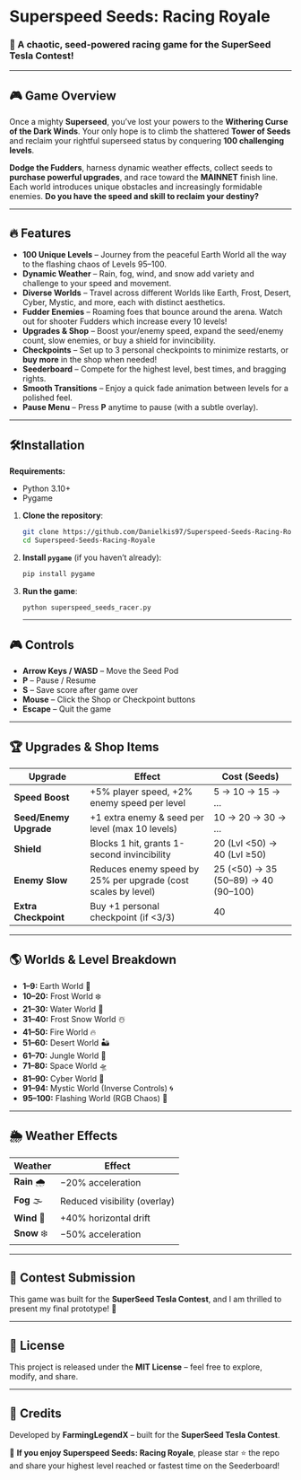 # Superspeed Seeds: Racing Royale

### 🚀 A chaotic, seed-powered racing game for the SuperSeed Tesla Contest!

---

## 🎮 Game Overview

Once a mighty **Superseed**, you’ve lost your powers to the **Withering Curse of the Dark Winds**. Your only hope is to climb the shattered **Tower of Seeds** and reclaim your rightful superseed status by conquering **100 challenging levels**. 

**Dodge the Fudders**, harness dynamic weather effects, collect seeds to **purchase powerful upgrades**, and race toward the **MAINNET** finish line. Each world introduces unique obstacles and increasingly formidable enemies. **Do you have the speed and skill to reclaim your destiny?**

---

## 🔥 Features

- **100 Unique Levels** – Journey from the peaceful Earth World all the way to the flashing chaos of Levels 95–100.  
- **Dynamic Weather** – Rain, fog, wind, and snow add variety and challenge to your speed and movement.  
- **Diverse Worlds** – Travel across different Worlds like Earth, Frost, Desert, Cyber, Mystic, and more, each with distinct aesthetics.  
- **Fudder Enemies** – Roaming foes that bounce around the arena. Watch out for shooter Fudders which increase every 10 levels!  
- **Upgrades & Shop** – Boost your/enemy speed, expand the seed/enemy count, slow enemies, or buy a shield for invincibility.  
- **Checkpoints** – Set up to 3 personal checkpoints to minimize restarts, or **buy more** in the shop when needed!  
- **Seederboard** – Compete for the highest level, best times, and bragging rights.  
- **Smooth Transitions** – Enjoy a quick fade animation between levels for a polished feel.  
- **Pause Menu** – Press **P** anytime to pause (with a subtle overlay).  


---


 ## 🛠️Installation

**Requirements:**
- Python 3.10+  
- Pygame

1. **Clone the repository**:
    ```bash
    git clone https://github.com/Danielkis97/Superspeed-Seeds-Racing-Royale.git
    cd Superspeed-Seeds-Racing-Royale
    ```
2. **Install `pygame`** (if you haven’t already):
    ```bash
    pip install pygame
    ```
3. **Run the game**:
    ```bash
    python superspeed_seeds_racer.py
    ```
    ---

## 🎮 Controls

- **Arrow Keys / WASD** – Move the Seed Pod  
- **P** – Pause / Resume  
- **S** – Save score after game over  
- **Mouse** – Click the Shop or Checkpoint buttons  
- **Escape** – Quit the game  

---

## 🏆 Upgrades & Shop Items

| Upgrade                | Effect                                                          | Cost (Seeds)                     |
|------------------------|----------------------------------------------------------------|----------------------------------|
| **Speed Boost**        | +5% player speed, +2% enemy speed per level                    | 5 → 10 → 15 → …                  |
| **Seed/Enemy Upgrade** | +1 extra enemy & seed per level (max 10 levels)               | 10 → 20 → 30 → …                 |
| **Shield**             | Blocks 1 hit, grants 1-second invincibility                   | 20 (Lvl <50) → 40 (Lvl ≥50)      |
| **Enemy Slow**         | Reduces enemy speed by 25% per upgrade (cost scales by level) | 25 (<50) → 35 (50–89) → 40 (90–100) |
| **Extra Checkpoint**   | Buy +1 personal checkpoint (if <3/3)                          | 40                               |

---

## 🌎 Worlds & Level Breakdown

- **1–9:** Earth World 🌱  
- **10–20:** Frost World ❄️  
- **21–30:** Water World 🌊  
- **31–40:** Frost Snow World ☃️  
- **41–50:** Fire World 🔥  
- **51–60:** Desert World 🏜️  
- **61–70:** Jungle World 🌿  
- **71–80:** Space World 🛸  
- **81–90:** Cyber World 🤖  
- **91–94:** Mystic World (Inverse Controls) 🌀  
- **95–100:** Flashing World (RGB Chaos) 🌈  

---

## 🌦️ Weather Effects

| Weather     | Effect                        |
|-------------|-------------------------------|
| **Rain** 🌧️ | −20% acceleration            |
| **Fog** 🌫️  | Reduced visibility (overlay) |
| **Wind** 💨 | +40% horizontal drift         |
| **Snow** ❄️ | −50% acceleration            |

---

## 📜 Contest Submission

This game was built for the **SuperSeed Tesla Contest**, and I am thrilled to present my final prototype! 🚀

---

## 📌 License

This project is released under the **MIT License** – feel free to explore, modify, and share.

---

## 👥 Credits

Developed by **FarmingLegendX** – built for the **SuperSeed Tesla Contest**.  

🌱 **If you enjoy Superspeed Seeds: Racing Royale**, please star ⭐ the repo and share your highest level reached or fastest time on the Seederboard!  
